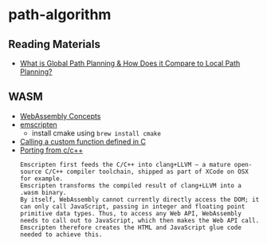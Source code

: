 # path-algorithm

## Reading Materials

- [What is Global Path Planning & How Does it Compare to Local Path Planning?](https://www.energid.com/blog/what-is-global-path-planning-how-does-it-compare-to-local-path-planning)

## WASM

- [WebAssembly Concepts](https://developer.mozilla.org/en-US/docs/WebAssembly/Concepts)
- [emscripten](https://emscripten.org/)
  - install cmake using `brew install cmake`
- [Calling a custom function defined in C](https://developer.mozilla.org/en-US/docs/WebAssembly/C_to_wasm#calling_a_custom_function_defined_in_c)
- [Porting from c/c++](https://developer.mozilla.org/en-US/docs/WebAssembly/Concepts#porting_from_cc)
  ```
  Emscripten first feeds the C/C++ into clang+LLVM — a mature open-source C/C++ compiler toolchain, shipped as part of XCode on OSX for example.
  Emscripten transforms the compiled result of clang+LLVM into a .wasm binary.
  By itself, WebAssembly cannot currently directly access the DOM; it can only call JavaScript, passing in integer and floating point primitive data types. Thus, to access any Web API, WebAssembly needs to call out to JavaScript, which then makes the Web API call. Emscripten therefore creates the HTML and JavaScript glue code needed to achieve this.
  ```
